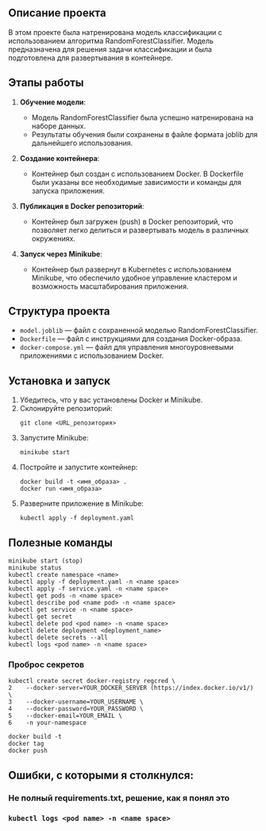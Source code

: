 ## Описание проекта

В этом проекте была натренирована модель классификации с использованием алгоритма RandomForestClassifier. Модель предназначена для решения задачи классификации и была подготовлена для развертывания в контейнере.

## Этапы работы

1. **Обучение модели**:
   - Модель RandomForestClassifier была успешно натренирована на наборе данных.
   - Результаты обучения были сохранены в файле формата joblib для дальнейшего использования.

2. **Создание контейнера**:
   - Контейнер был создан с использованием Docker. В Dockerfile были указаны все необходимые зависимости и команды для запуска приложения.

3. **Публикация в Docker репозиторий**:
   - Контейнер был загружен (push) в Docker репозиторий, что позволяет легко делиться и развертывать модель в различных окружениях.

4. **Запуск через Minikube**:
   - Контейнер был развернут в Kubernetes с использованием Minikube, что обеспечило удобное управление кластером и возможность масштабирования приложения.

## Структура проекта

- `model.joblib` — файл с сохраненной моделью RandomForestClassifier.
- `Dockerfile` — файл с инструкциями для создания Docker-образа.
- `docker-compose.yml` — файл для управления многоуровневыми приложениями с использованием Docker.

## Установка и запуск

1. Убедитесь, что у вас установлены Docker и Minikube.
2. Склонируйте репозиторий:
   ```
   git clone <URL_репозитория>
   ```
3. Запустите Minikube:
   ```
   minikube start
   ```
4. Постройте и запустите контейнер:
   ```
   docker build -t <имя_образа> .
   docker run <имя_образа>
   ```
5. Разверните приложение в Minikube:
   ```
   kubectl apply -f deployment.yaml
   ```
## Полезные команды
```
minikube start (stop)
minikube status
kubectl create namespace <name>
kubectl apply -f deployment.yaml -n <name space>
kubectl apply -f service.yaml -n <name space>
kubectl get pods -n <name space>
kubectl describe pod <name pod> -n <name space>
kubectl get service -n <name space>
kubectl get secret
kubectl delete pod <pod name> -n <name space>
kubectl delete deployment <deployment_name>
kubectl delete secrets --all
kubectl logs <pod name> -n <name space>
```
### Проброс секретов
```
kubectl create secret docker-registry regcred \
2    --docker-server=YOUR_DOCKER_SERVER (https://index.docker.io/v1/) \
3    --docker-username=YOUR_USERNAME \
4    --docker-password=YOUR_PASSWORD \
5    --docker-email=YOUR_EMAIL \
6    -n your-namespace
```
```
docker build -t
docker tag
docker push
```
## Ошибки, с которыми я столкнулся:
### Не полный requirements.txt, решение, как я понял это
### ``` kubectl logs <pod name> -n <name space> ```
